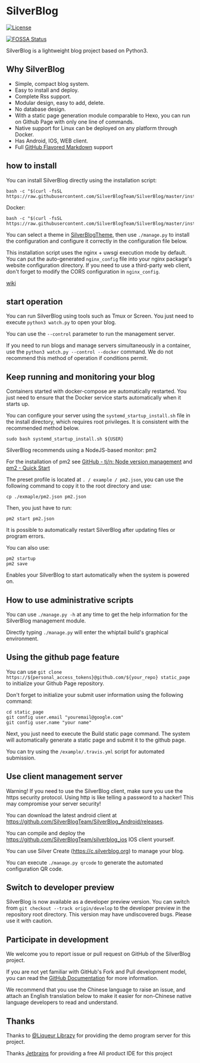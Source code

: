 # SilverBlog

[![License](https://img.shields.io/badge/License-BSD%203--Clause-blue.svg)](https://github.com/SilverBlogTeam/SilverBlog/blob/master/LICENSE)

[![FOSSA Status](https://app.fossa.io/api/projects/git%2Bgithub.com%2FSilverBlogTeam%2Fsilverblog.svg?type=shield)](https://app.fossa.io/projects/git%2Bgithub.com%2FSilverBlogTeam%2Fsilverblog?ref=badge_shield)

SilverBlog is a lightweight blog project based on Python3.

## Why SilverBlog

* Simple, compact blog system.
* Easy to install and deploy.
* Complete Rss support.
* Modular design, easy to add, delete.
* No database design.
* With a static page generation module comparable to Hexo, you can run on Github Page with only one line of commands.
* Native support for Linux can be deployed on any platform through Docker.
* Has Android, IOS, WEB client.
* Full [GitHub Flavored Markdown](https://guides.github.com/features/mastering-markdown/) support

## how to install

You can install SilverBlog directly using the installation script:

```
bash -c "$(curl -fsSL https://raw.githubusercontent.com/SilverBlogTeam/SilverBlog/master/install/install.sh)"
```

Docker:

```
bash -c "$(curl -fsSL https://raw.githubusercontent.com/SilverBlogTeam/SilverBlog/master/install/docker_install.sh)"
```

You can select a theme in [SilverBlogTheme](https://github.com/SilverBlogTheme), then use `./manage.py` to install the configuration and configure it correctly in the configuration file below.

This installation script uses the nginx + uwsgi execution mode by default. You can put the auto-generated `nginx_config` file into your nginx package's website configuration directory. If you need to use a third-party web client, don't forget to modify the CORS configuration in `nginx_config`.

[wiki](https://github.com/SilverBlogTeam/silverblog/wiki)
## start operation

You can run SilverBlog using tools such as Tmux or Screen. You just need to execute `python3 watch.py` to open your blog.

You can use the `--control` parameter to run the management server.

If you need to run blogs and manage servers simultaneously in a container, use the `python3 watch.py ​​--control --docker` command. We do not recommend this method of operation if conditions permit.

## Keep running and monitoring your blog

Containers started with docker-compose are automatically restarted. You just need to ensure that the Docker service starts automatically when it starts up.

You can configure your server using the `systemd_startup_install.sh` file in the install directory, which requires root privileges. It is consistent with the recommended method below.

```
sudo bash systemd_startup_install.sh ${USER}
```

SilverBlog recommends using a NodeJS-based monitor: pm2

For the installation of pm2 see [GitHub - tj/n: Node version management](https://github.com/tj/n) and [pm2 - Quick Start](http://pm2.keymetrics.io/docs/Usage/quick-start/)

The preset profile is located at `. / example / pm2.json`, you can use the following command to copy it to the root directory and use:

```
cp ./exmaple/pm2.json pm2.json
```


Then, you just have to run:

```
pm2 start pm2.json
```

It is possible to automatically restart SilverBlog after updating files or program errors.

You can also use:

```
pm2 startup
pm2 save
```

Enables your SilverBlog to start automatically when the system is powered on.

## How to use administrative scripts

You can use `./manage.py -h` at any time to get the help information for the SilverBlog management module.

Directly typing `./manage.py` will enter the whiptail build's graphical environment.

## Using the github page feature

You can use `git clone https://${personal_access_tokens}@github.com/${your_repo} static_page` to initialize your Github Page repository.

Don't forget to initialize your submit user information using the following command:

```
cd static_page
git config user.email "youremail@google.com"
git config user.name "your name"
```

Next, you just need to execute the Build static page command. The system will automatically generate a static page and submit it to the github page.

You can try using the `/example/.travis.yml` script for automated submission.


## Use client management server

Warning! If you need to use the SilverBlog client, make sure you use the https security protocol. Using http is like telling a password to a hacker! This may compromise your server security!

You can download the latest android client at https://github.com/SilverBlogTeam/SilverBlog_Android/releases.

You can compile and deploy the https://github.com/SilverBlogTeam/silverblog_ios IOS client yourself.

You can use Silver Create (https://c.silverblog.org) to manage your blog.

You can execute `./manage.py qrcode` to generate the automated configuration QR code.

## Switch to developer preview

SilverBlog is now available as a developer preview version. You can switch from `git checkout --track origin/develop` to the developer preview in the repository root directory. This version may have undiscovered bugs. Please use it with caution.

## Participate in development

We welcome you to report issue or pull request on GitHub of the SilverBlog project.

If you are not yet familiar with GitHub's Fork and Pull development model, you can read the [GitHub Documentation](https://help.github.com/articles/using-pull-requests) for more information.

We recommend that you use the Chinese language to raise an issue, and attach an English translation below to make it easier for non-Chinese native language developers to read and understand.

## Thanks

Thanks to [@Liqueur Librazy](https://github.com/Librazy) for providing the demo program server for this project.

Thanks [Jetbrains](https://www.jetbrains.com/) for providing a free All product IDE for this project
